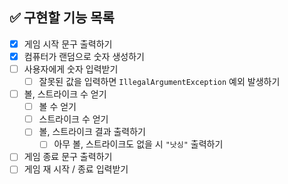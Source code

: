 ## ✅ 구현할 기능 목록
- [x] 게임 시작 문구 출력하기
- [x] 컴퓨터가 랜덤으로 숫자 생성하기
- [ ] 사용자에게 숫자 입력받기
  - [ ] 잘못된 값을 입력하면 `IllegalArgumentException` 예외 발생하기
- [ ] 볼, 스트라이크 수 얻기
  - [ ] 볼 수 얻기
  - [ ] 스트라이크 수 얻기 
  - [ ] 볼, 스트라이크 결과 출력하기
    - [ ] 아무 볼, 스트라이크도 없을 시 `"낫싱"` 출력하기 
- [ ] 게임 종료 문구 출력하기
- [ ] 게임 재 시작 / 종료 입력받기
